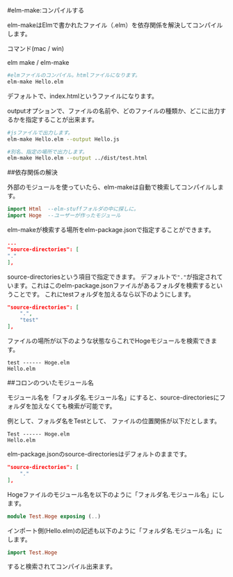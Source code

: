 #elm-make:コンパイルする

elm-makeはElmで書かれたファイル（.elm）を依存関係を解決してコンパイルします。

コマンド(mac / win)  

elm make / elm-make

```bash
#elmファイルのコンパイル。htmlファイルになります。
elm-make Hello.elm
```
デフォルトで、index.htmlというファイルになります。

outputオプションで、ファイルの名前や、どのファイルの種類か、どこに出力するかを指定することが出来ます。

```bash
#jsファイルで出力します。
elm-make Hello.elm --output Hello.js

#別名、指定の場所で出力します。
elm-make Hello.elm --output ../dist/test.html

```

##依存関係の解決

外部のモジュールを使っていたら、elm-makeは自動で検索してコンパイルします。

```elm
import Html  --elm-stuffフォルダの中に探しに。
import Hoge  --ユーザーが作ったモジュール
```

elm-makeが検索する場所をelm-package.jsonで指定することができます。


```json
...
"source-directories": [
"."
],

```

source-directoriesという項目で指定できます。
デフォルトで`"."`が指定されています。これはこのelm-package.jsonファイルがあるフォルダを検索するということです。
これにtestフォルダを加えるなら以下のようにします。

```json
"source-directories": [
    ".",
    "test"
],
```

ファイルの場所が以下のような状態ならこれでHogeモジュールを検索できます。

```
test ------ Hoge.elm
Hello.elm
```
##コロンのついたモジュール名

モジュール名を「フォルダ名.モジュール名」にすると、source-directoriesにフォルダを加えなくても検索が可能です。

例として、フォルダ名をTestとして、
ファイルの位置関係が以下だとします。

```
Test ------ Hoge.elm
Hello.elm
```

elm-package.jsonのsource-directoriesはデフォルトのままです。

```json
"source-directories": [
    "."
],

```

Hogeファイルのモジュール名を以下のように「フォルダ名.モジュール名」にします。

```elm
module Test.Hoge exposing (..)
```

インポート側(Hello.elm)の記述も以下のように「フォルダ名.モジュール名」にします。

```elm
import Test.Hoge
```

すると検索されてコンパイル出来ます。
